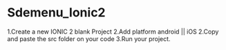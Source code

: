 # Sdemenu_Ionic2

1.Create a new IONIC 2 blank Project
2.Add platform android || iOS
2.Copy and paste the src folder on your code
3.Run your project.
